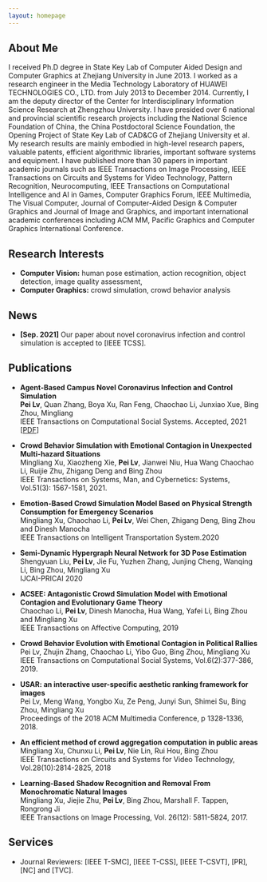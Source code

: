 ```yaml
---
layout: homepage
---
```


## About Me

I received Ph.D degree in State Key Lab of Computer Aided Design and Computer Graphics at Zhejiang University in June 2013. I worked as a research engineer in the Media Technology Laboratory of HUAWEI TECHNOLOGIES CO., LTD. from July 2013 to December 2014. Currently, I am the deputy director of the Center for Interdisciplinary Information Science Research at Zhengzhou University. I have presided over 6 national and provincial scientific research projects including the National Science Foundation of China, the China Postdoctoral Science Foundation, the Opening Project of State Key Lab of CAD&CG of Zhejiang University et al. My research results are mainly embodied in high-level research papers, valuable patents, efficient algorithmic libraries, important software systems and equipment. I have published more than 30 papers in important academic journals such as IEEE Transactions on Image Processing, IEEE Transactions on Circuits and Systems for Video Technology, Pattern Recognition, Neurocomputing, IEEE Transactions on Computational Intelligence and AI in Games, Computer Graphics Forum, IEEE Multimedia, The Visual Computer, Journal of Computer-Aided Design & Computer Graphics and Journal of Image and Graphics, and important international academic conferences including ACM MM, Pacific Graphics and Computer Graphics International Conference.


## Research Interests

- **Computer Vision:** human pose estimation, action recognition, object detection, image quality assessment,
- **Computer Graphics:** crowd simulation, crowd behavior analysis

## News

- **[Sep. 2021]** Our paper about novel coronavirus infection and control simulation is accepted to [IEEE TCSS].

## Publications

- **Agent-Based Campus Novel Coronavirus Infection and Control Simulation**
  <br>
  **Pei Lv**, Quan Zhang, Boya Xu, Ran Feng, Chaochao Li, Junxiao Xue, Bing Zhou, Mingliang
  <br>
  IEEE Transactions on Computational Social Systems. Accepted, 2021
  <br>
[[PDF](https://arxiv.org/abs/2102.10971)] 
  
- **Crowd Behavior Simulation with Emotional Contagion in Unexpected Multi-hazard Situations**
  <br>
  Mingliang Xu, Xiaozheng Xie, **Pei Lv**, Jianwei Niu, Hua Wang Chaochao Li, Ruijie Zhu, Zhigang Deng and Bing Zhou
  <br>
  IEEE Transactions on Systems, Man, and Cybernetics: Systems, Vol.51(3): 1567-1581, 2021.
  <br>
  

- **Emotion-Based Crowd Simulation Model Based on Physical Strength Consumption for Emergency Scenarios**
  <br>
  Mingliang Xu, Chaochao Li, **Pei Lv**, Wei Chen, Zhigang Deng, Bing Zhou and Dinesh Manocha
  <br>
  IEEE Transactions on Intelligent Transportation System.2020
  <br>


- **Semi-Dynamic Hypergraph Neural Network for 3D Pose Estimation**
  <br>
  Shengyuan Liu, **Pei Lv**, Jie Fu, Yuzhen Zhang, Junjing Cheng, Wanqing Li, Bing Zhou, Mingliang Xu
  <br>
   IJCAI-PRICAI 2020
  <br>


- **ACSEE: Antagonistic Crowd Simulation Model with Emotional Contagion and Evolutionary Game Theory**
  <br>
  Chaochao Li, **Pei Lv**, Dinesh Manocha, Hua Wang, Yafei Li, Bing Zhou and Mingliang Xu
  <br>
   IEEE Transactions on Affective Computing, 2019
  <br>


- **Crowd Behavior Evolution with Emotional Contagion in Political Rallies**
  <br>
  Pei Lv, Zhujin Zhang, Chaochao Li, Yibo Guo, Bing Zhou, Mingliang Xu
  <br>
   IEEE Transactions on Computational Social Systems, Vol.6(2):377-386, 2019.
  <br>


- **USAR: an interactive user-specific aesthetic ranking framework for images**
  <br>
  Pei Lv, Meng Wang, Yongbo Xu, Ze Peng, Junyi Sun, Shimei Su, Bing Zhou, Mingliang Xu
  <br>
   Proceedings of the 2018 ACM Multimedia Conference, p 1328-1336, 2018.
  <br>

- **An efficient method of crowd aggregation computation in public areas**
  <br>
  Mingliang Xu, Chunxu Li, **Pei Lv**, Nie Lin, Rui Hou, Bing Zhou
  <br>
   IEEE Transactions on Circuits and Systems for Video Technology, Vol.28(10):2814-2825, 2018
  <br>


- **Learning-Based Shadow Recognition and Removal From Monochromatic Natural Images**
  <br>
  	Mingliang Xu, Jiejie Zhu, **Pei Lv**, Bing Zhou, Marshall F. Tappen, Rongrong Ji
  <br>
	IEEE Transactions on Image Processing, Vol. 26(12): 5811-5824, 2017.
  <br>



## Services

- Journal Reviewers: [IEEE T-SMC], [IEEE T-CSS], [IEEE T-CSVT], [PR], [NC] and [TVC].
